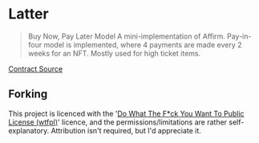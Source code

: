 # Latter

> Buy Now, Pay Later Model
A mini-implementation of Affirm. Pay-in-four model is implemented, where 4 payments are made every 2 weeks for an NFT. Mostly used for high ticket items.

[Contract Source](src)

## Forking

This project is licenced with the '[Do What The F\*ck You Want To Public License (wtfpl)](https://choosealicense.com/licenses/wtfpl/)' licence, and the permissions/limitations are rather self-explanatory. Attribution isn't required, but I'd appreciate it.
